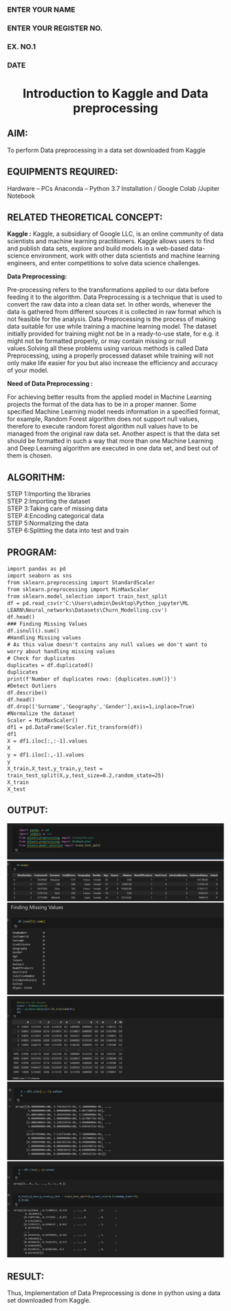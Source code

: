 <H3>ENTER YOUR NAME</H3>
<H3>ENTER YOUR REGISTER NO.</H3>
<H3>EX. NO.1</H3>
<H3>DATE</H3>
<H1 ALIGN =CENTER> Introduction to Kaggle and Data preprocessing</H1>

## AIM:

To perform Data preprocessing in a data set downloaded from Kaggle

## EQUIPMENTS REQUIRED:
Hardware – PCs
Anaconda – Python 3.7 Installation / Google Colab /Jupiter Notebook

## RELATED THEORETICAL CONCEPT:

**Kaggle :**
Kaggle, a subsidiary of Google LLC, is an online community of data scientists and machine learning practitioners. Kaggle allows users to find and publish data sets, explore and build models in a web-based data-science environment, work with other data scientists and machine learning engineers, and enter competitions to solve data science challenges.

**Data Preprocessing:**

Pre-processing refers to the transformations applied to our data before feeding it to the algorithm. Data Preprocessing is a technique that is used to convert the raw data into a clean data set. In other words, whenever the data is gathered from different sources it is collected in raw format which is not feasible for the analysis.
Data Preprocessing is the process of making data suitable for use while training a machine learning model. The dataset initially provided for training might not be in a ready-to-use state, for e.g. it might not be formatted properly, or may contain missing or null values.Solving all these problems using various methods is called Data Preprocessing, using a properly processed dataset while training will not only make life easier for you but also increase the efficiency and accuracy of your model.

**Need of Data Preprocessing :**

For achieving better results from the applied model in Machine Learning projects the format of the data has to be in a proper manner. Some specified Machine Learning model needs information in a specified format, for example, Random Forest algorithm does not support null values, therefore to execute random forest algorithm null values have to be managed from the original raw data set.
Another aspect is that the data set should be formatted in such a way that more than one Machine Learning and Deep Learning algorithm are executed in one data set, and best out of them is chosen.


## ALGORITHM:
STEP 1:Importing the libraries<BR>
STEP 2:Importing the dataset<BR>
STEP 3:Taking care of missing data<BR>
STEP 4:Encoding categorical data<BR>
STEP 5:Normalizing the data<BR>
STEP 6:Splitting the data into test and train<BR>

##  PROGRAM:
```
import pandas as pd
import seaborn as sns
from sklearn.preprocessing import StandardScaler
from sklearn.preprocessing import MinMaxScaler
from sklearn.model_selection import train_test_split
df = pd.read_csv(r'C:\Users\admin\Desktop\Python_jupyter\ML LEARN\Neural_networks\Datasets\Churn_Modelling.csv')
df.head()
### Finding Missing Values
df.isnull().sum()
#Handling Missing values
# As this value doesn't contains any null values we don't want to worry about handling missing values
# Check for duplicates
duplicates = df.duplicated()
duplicates
print(f'Number of duplicates rows: {duplicates.sum()}')    
#Detect Outliers
df.describe()
df.head()
df.drop(['Surname','Geography','Gender'],axis=1,inplace=True)
#Normalize the dataset
Scaler = MinMaxScaler()
df1 = pd.DataFrame(Scaler.fit_transform(df))
df1
X = df1.iloc[:,:-1].values
X
y = df1.iloc[:,-1].values
y
X_train,X_test,y_train,y_test = train_test_split(X,y,test_size=0.2,random_state=25)
X_train
X_test

```


## OUTPUT:
![alt text](image.png)
![alt text](image-1.png)
![alt text](image-2.png)
![alt text](image-3.png)
![alt text](image-4.png)
![alt text](image-5.png)

## RESULT:
Thus, Implementation of Data Preprocessing is done in python  using a data set downloaded from Kaggle.


